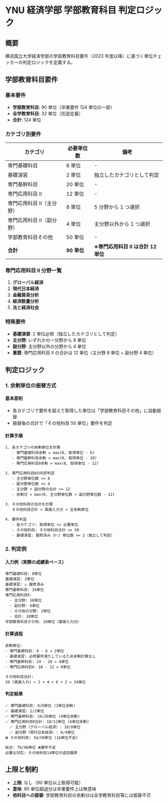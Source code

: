 # YNU 経済学部 学部教育科目 判定ロジック

## 概要

横浜国立大学経済学部の学部教育科目要件（2023 年度以降）に基づく単位チェッカーの判定ロジックを定義する。

## 学部教育科目要件

### 基本要件

- **学部教育科目**: 90 単位（卒業要件 124 単位の一部）
- **全学教育科目**: 32 単位（別途定義）
- **合計**: 124 単位

### カテゴリ別要件

| カテゴリ                 | 必要単位数  | 備考                               |
| ------------------------ | ----------- | ---------------------------------- |
| 専門基礎科目             | 6 単位      | -                                  |
| 基礎演習                 | 2 単位      | 独立したカテゴリとして判定         |
| 専門基幹科目             | 20 単位     | -                                  |
| 専門応用科目 Ⅱ           | 12 単位     | -                                  |
| 専門応用科目 Ⅱ（主分野） | 8 単位      | 5 分野から 1 つ選択                |
| 専門応用科目 Ⅱ（副分野） | 4 単位      | 主分野以外から 1 つ選択            |
| 学部教育科目その他       | 50 単位     | -                                  |
| **合計**                 | **90 単位** | **※専門応用科目 Ⅱ は合計 12 単位** |

### 専門応用科目 Ⅱ 分野一覧

1. **グローバル経済**
2. **現代日本経済**
3. **金融貿易分析**
4. **経済数量分析**
5. **法と経済社会**

### 特殊要件

- **基礎演習**: 2 単位必修（独立したカテゴリとして判定）
- **主分野**: いずれかの一分野から 8 単位
- **副分野**: 主分野以外の分野から 4 単位
- **重要**: 専門応用科目 Ⅱ の合計は 12 単位（主分野 8 単位 + 副分野 4 単位）

## 判定ロジック

### 1. 余剰単位の振替方式

#### 基本原則

- 各カテゴリで要件を超えて取得した単位は「学部教育科目その他」に自動振替
- 振替後の合計で「その他科目 50 単位」要件を判定

#### 計算手順

```
1. 各カテゴリの余剰単位を計算
   - 専門基礎科目余剰 = max(0, 取得単位 - 6)
   - 専門基幹科目余剰 = max(0, 取得単位 - 20)
   - 専門応用科目Ⅱ余剰 = max(0, 取得単位 - 12)

2. 専門応用科目Ⅱの内訳判定
   - 主分野単位数 >= 8
   - 副分野単位数 >= 4
   - 主分野 + 副分野の合計 >= 12
   - 余剰分 = max(0, 主分野単位数 + 副分野単位数 - 12)

3. その他科目の合計を計算
   その他科目合計 = 直接入力分 + 全余剰単位

4. 要件判定
   - 各カテゴリ: 取得単位 >= 必要単位
   - その他科目: その他科目合計 >= 50
   - 基礎演習: 履修済み かつ 単位数 >= 2（独立して判定）
```

### 2. 判定例

#### 入力例（実際の成績表ベース）

```
専門基礎科目: 8単位
基礎演習: 2単位
基礎演習: ☑ 履修済み
専門基幹科目: 24単位
専門応用科目Ⅱ:
  - 主分野: 10単位
  - 副分野: 6単位
  - その他の分野: 2単位
  - 合計: 18単位
学部教育科目その他: 20単位（直接入力分）
```

#### 計算過程

```
余剰単位:
- 専門基礎科目: 8 - 6 = 2単位
- 基礎演習: 必修要件満たしているため余剰計算なし
- 専門基幹科目: 24 - 20 = 4単位
- 専門応用科目Ⅱ: 18 - 12 = 6単位

その他科目合計:
20 (直接入力) + 2 + 4 + 6 + 2 = 34単位
```

#### 判定結果

```
✅ 専門基礎科目: 8/6単位 (2単位余剰)
✅ 基礎演習: 2/2単位
✅ 専門基幹科目: 24/20単位 (4単位余剰)
✅ 専門応用科目Ⅱ合計: 18/12単位 (6単位余剰)
  ✅ 主分野（グローバル経済）: 10/8単位
  ✅ 副分野（現代日本経済）: 6/4単位
❌ その他科目: 34/50単位 (16単位不足)

総合: 76/90単位 ❌要件不足
必要な対応: その他科目14単位の追加履修
```

## 上限と制約

- **上限**: なし（90 単位以上取得可能）
- **意味**: 90 単位超過分は卒業要件上は無意味
- **他科目への振替**: 学部教育科目の余剰分は全学教育科目等には振替不可
